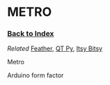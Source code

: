 
# METRO

### [Back to Index](index.md)

*Related* [Feather](feather.md), [QT Py](qt_py.md), [Itsy Bitsy](itsy_bitsy.md)


Metro

Arduino form factor